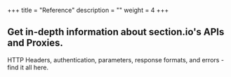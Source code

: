 +++
title = "Reference"
description = ""
weight = 4
+++
## Get in-depth information about section.io's APIs and Proxies.

HTTP Headers, authentication, parameters, response formats, and errors - find it all here.